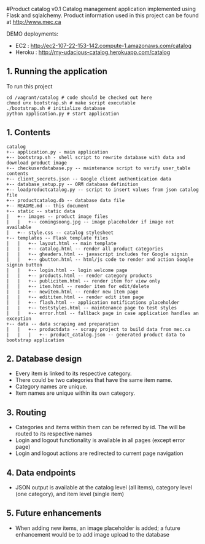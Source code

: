 #Product catalog v0.1
Catalog management application implemented using Flask and sqlalchemy.
Product information used in this project can be found at http://www.mec.ca

DEMO deployments:

- EC2 : http://ec2-107-22-153-142.compute-1.amazonaws.com/catalog
- Heroku : http://my-udacious-catalog.herokuapp.com/catalog

## 1. Running the application

To run this project
```
cd /vagrant/catalog # code should be checked out here
chmod u+x bootstrap.sh # make script executable
./bootstrap.sh # initialize database
python application.py # start application
```

## 1. Contents
```
catalog
+-- application.py - main application 
+-- bootstrap.sh - shell script to rewrite database with data and download product image
+-- checkuserdatabase.py -- maintenance script to verify user_table contents
+-- client_secrets.json -- Google client authentication data
+-- database_setup.py -- ORM database definition
+-- loadproductcatalog.py -- script to insert values from json catalog file
+-- productcatalog.db -- database data file
+-- README.md -- this document
+-- static -- static data
|   +-- images -- product image files
|   |   +-- comingsoong.jpg -- image placeholder if image not available
|   +-- style.css -- catalog stylesheet
+-- templates -- Flask template files
|   |   +-- layout.html -- main template
|   |   +-- catalog.html -- render all product categories
|   |   +-- gheaders.html -- javascript includes for Google signin
|   |   +-- gbutton.html -- html/js code to render and action Google signin button
|   |   +-- login.html -- login welcome page
|   |   +-- products.html -- render category products
|   |   +-- publicitem.html -- render item for view only
|   |   +-- item.html -- render item for edit/delete
|   |   +-- newitem.html -- render new item page
|   |   +-- edititem.html -- render edit item page
|   |   +-- flash.html -- application notifications placeholder
|   |   +-- teststyles.html -- maintenance page to test styles
|   |   +-- error.html -- fallback page in case application handles an exception
+-- data -- data scraping and preparation
|   |   +-- productdata -- scrapy project to build data from mec.ca
|   |   |   +-- product_catalog.json -- generated product data to bootstrap application
```

## 2. Database design

* Every item is linked to its respective category.
* There could be two categories that have the same item name.
* Category names are unique.
* Item names are unique within its own category.

## 3. Routing

* Categories and items within them can be referred by id. The will be routed to its respective names
* Login and logout functionality is available in all pages (except error page)
* Login and logout actions are redirected to current page navigation

## 4. Data endpoints

* JSON output is available at the catalog level (all items), category level (one category), and item level (single item)

## 5. Future enhancements

* When adding new items, an image placeholder is added; a future enhancement would be to add image upload to the database

